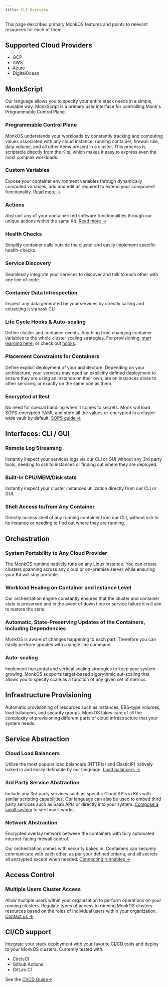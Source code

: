 ```yaml
---
title: CLI Overview
---
```


This page describes primary MonkOS features and points to relevant resources for each of them.

## Supported Cloud Providers

-   GCP
-   AWS
-   Azure
-   DigitalOcean

## MonkScript

Our language allows you to specify your entire stack needs in a simple, reusable way. MonkScript is a primary user interface for controlling Monk's Programmable Control Plane. 

### Programmable Control Plane

MonkOS understands your workloads by constantly tracking and computing values associated with any cloud instance, running container, firewall rule, data volume, and all other items present in a cluster. This process is scriptable directly from the Kits, which makes it easy to express even the most complex workloads.

### Custom Variables

Expose your container environment variables through dynamically computed variables, add and edit as required to extend your component functionality. [Read more &#8594;](../monkscript/yaml/runnables.md#variables)​

### Actions

Abstract any of your containerized software functionalities through our unique actions within the same Kit. [Read more​ &#8594;](../monkscript/yaml/runnables.md#actions)

### Health Checks

Simplify container calls outside the cluster and easily implement specific health-checks.

### Service Discovery

Seamlessly integrate your services to discover and talk to each other with one line of code.

### Container Data Introspection

Inspect any data generated by your services by directly calling and extracting it via `monk` CLI.

### Life Cycle Hooks & Auto-scaling

Define cluster and container events. Anything from changing container variables to the whole cluster scaling strategies. For provisioning, [start learning here](../develop/provisioning-via-templates.md), or check out [hooks](../develop/hooks.md).

### Placement Constraints for Containers

Define explicit deployment of your architecture. Depending on your architecture, your services may need an explicitly defined deployment to ensure they are using an instance on their own, are on instances close to other services, or exactly on the same one as them.

### Encrypted at Rest

No need for special handling when it comes to secrets. Monk will load SOPS-encrypted YAML and store all the values re-encrypted in a cluster-wide vault by default. [SOPS guide &#8594;](../develop/passing-secrets.md)

## Interfaces: CLI / GUI

### Remote Log Streaming

Instantly inspect your services logs via our CLI or GUI without any 3rd party tools, needing to ssh to instances or finding out where they are deployed.

### Built-in CPU/MEM/Disk stats

Instantly inspect your cluster instances utilization directly from our CLI or GUI.

### Shell Access to/from Any Container

Directly access shell of any running container from our CLI, without ssh to its instance or needing to find out where they are running.

## Orchestration

### System Portability to Any Cloud Provider

The MonkOS runtime natively runs on any Linux instance. You can create clusters spanning across any cloud or on-premise server while ensuring your Kit will stay portable.

### Workload Healing on Container and Instance Level

Our orchestration engine constantly ensures that the cluster and container state is preserved and in the event of down time or service failure it will aim to restore the state.

### Automatic, State-Preserving Updates of the Containers, Including Dependencies

MonkOS is aware of changes happening to each part. Therefore you can easily perform updates with a single line command.

### Auto-scaling

Implement horizontal and vertical scaling strategies to keep your system growing. MonkOS supports target-based algorythmic aut-scaling that allows you to specify scale as a function of any given set of metrics.

## Infrastructure Provisioning

Automatic provisioning of resources such as instances, EBS-type volumes, load balancers, and security groups. MonkOS takes care of all the complexity of provisioning different parts of cloud infrastructure that your system needs.

## Service Abstraction

### Cloud Load Balancers

Utilize the most popular load balancers (HTTP(s) and ElasticIP) natively baked in and easily definable by our language. [Load balancers &#8594;](../develop/load-balancers.md)

### 3rd Party Service Abstraction

Include any 3rd party services such as specific Cloud APIs in Kits with similar scripting capabilities. Our language can also be used to embed third party services such as SaaS APIs or directly into your system. [Compose a small system](../develop/basic-app.md) to see how it works.

### Network Abstraction

Encrypted overlay network between the containers with fully automated internet-facing firewall control.

Our orchestration comes with security baked in. Containers can securely communicate with each other, as per your defined criteria, and all secrets all encrypted except when needed. [Connecting runnables &#8594;](../develop/connecting-runnables.md)

## Access Control

### Multiple Users Cluster Access

Allow multiple users within your organization to perform operations on your running clusters. Regulate types of access to running MonkOS clusters resources based on the roles of individual users within your organization. [Contact us &#8594;](https://monk-io.typeform.com/to/Wd9BokCb)

## CI/CD support

Integrate your stack deployment with your favorite CI/CD tools and deploy to your MonkOS clusters. Currently tested with:

-   CircleCI
-   Github Actions
-   GitLab CI

See the [CI/CD Guide&#8594;](../improve/ci-cd)
